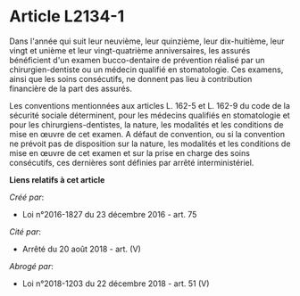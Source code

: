 # Article L2134-1

Dans l'année qui suit leur neuvième, leur quinzième, leur dix-huitième, leur vingt et unième et leur vingt-quatrième
anniversaires, les assurés bénéficient d'un examen bucco-dentaire de prévention réalisé par un chirurgien-dentiste ou un
médecin qualifié en stomatologie. Ces examens, ainsi que les soins consécutifs, ne donnent pas lieu à contribution financière
de la part des assurés. 

Les conventions mentionnées aux articles L. 162-5 et L. 162-9 du code de la sécurité sociale déterminent, pour les médecins
qualifiés en stomatologie et pour les chirurgiens-dentistes, la nature, les modalités et les conditions de mise en œuvre de
cet examen. A défaut de convention, ou si la convention ne prévoit pas de disposition sur la nature, les modalités et les
conditions de mise en œuvre de cet examen et sur la prise en charge des soins consécutifs, ces dernières sont définies par
arrêté interministériel.

**Liens relatifs à cet article**

_Créé par_:

  - Loi n°2016-1827 du 23 décembre 2016 - art. 75

_Cité par_:

  - Arrêté du 20 août 2018 - art. (V)

_Abrogé par_:

  - Loi n°2018-1203 du 22 décembre 2018 - art. 51 (V)
